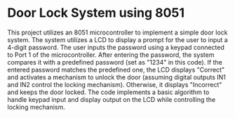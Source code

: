 # Door Lock System using 8051

This project utilizes an 8051 microcontroller to implement a simple door lock system. The system utilizes a LCD to display a prompt for the user to input a 4-digit password. The user inputs the password using a keypad connected to Port 1 of the microcontroller. After entering the password, the system compares it with a predefined password (set as "1234" in this code). If the entered password matches the predefined one, the LCD displays "Correct" and activates a mechanism to unlock the door (assuming digital outputs IN1 and IN2 control the locking mechanism). Otherwise, it displays "Incorrect" and keeps the door locked. The code implements a basic algorithm to handle keypad input and display output on the LCD while controlling the locking mechanism.

